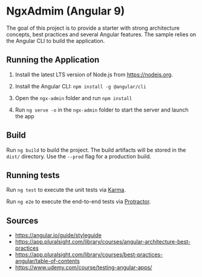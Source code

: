 # NgxAdmim (Angular 9)

The goal of this project is to provide a starter with strong architecture concepts, best practices and several Angular features. The sample relies on the Angular CLI to build the application. 

## Running the Application

1. Install the latest LTS version of Node.js from https://nodejs.org.

1. Install the Angular CLI: `npm install -g @angular/cli`

1. Open the `ngx-admin` folder and run `npm install`

1. Run `ng serve -o` in the `ngx-admin` folder to start the server and launch the app

## Build

Run `ng build` to build the project. The build artifacts will be stored in the `dist/` directory. Use the `--prod` flag for a production build.

## Running tests

Run `ng test` to execute the unit tests via [Karma](https://karma-runner.github.io).

Run `ng e2e` to execute the end-to-end tests via [Protractor](http://www.protractortest.org/).

## Sources

* https://angular.io/guide/styleguide
* https://app.pluralsight.com/library/courses/angular-architecture-best-practices
* https://app.pluralsight.com/library/courses/best-practices-angular/table-of-contents
* https://www.udemy.com/course/testing-angular-apps/
